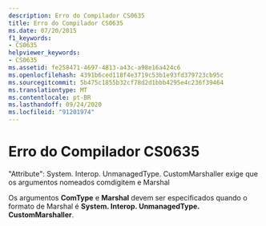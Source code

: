```yaml
---
description: Erro do Compilador CS0635
title: Erro do Compilador CS0635
ms.date: 07/20/2015
f1_keywords:
- CS0635
helpviewer_keywords:
- CS0635
ms.assetid: fe258471-4697-4813-a43c-a98e16a424c6
ms.openlocfilehash: 4391b6ced118f4e3719c53b1e93fd379723cb95c
ms.sourcegitcommit: 5b475c1855b32cf78d2d1bbb4295e4c236f39464
ms.translationtype: MT
ms.contentlocale: pt-BR
ms.lasthandoff: 09/24/2020
ms.locfileid: "91201974"
---
```

# <a name="compiler-error-cs0635"></a>Erro do Compilador CS0635

"Attribute": System. Interop. UnmanagedType. CustomMarshaller exige que os argumentos nomeados comdigitem e Marshal  
  
 Os argumentos **ComType** e **Marshal** devem ser especificados quando o formato de Marshal é **System. Interop. UnmanagedType. CustomMarshaller**.
